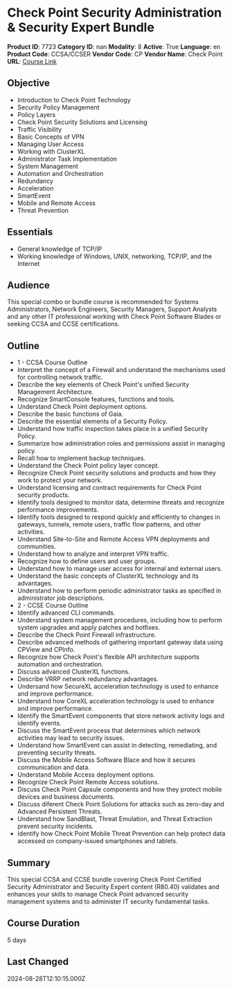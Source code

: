 # Check Point Security Administration & Security Expert Bundle

**Product ID**: 7723
**Category ID**: nan
**Modality**: 8
**Active**: True
**Language**: en
**Product Code**: CCSA/CCSER
**Vendor Code**: CP
**Vendor Name**: Check Point
**URL**: [Course Link](https://www.fastlaneus.com/course/7723)

## Objective
- Introduction to Check Point Technology
- Security Policy Management
- Policy Layers
- Check Point Security Solutions and Licensing
- Traffic Visibility
- Basic Concepts of VPN
- Managing User Access
- Working with ClusterXL
- Administrator Task Implementation
- System Management
- Automation and Orchestration
- Redundancy
- Acceleration
- SmartEvent
- Mobile and Remote Access
- Threat Prevention

## Essentials
- General knowledge of TCP/IP
- Working knowledge of Windows, UNIX, networking, TCP/IP, and the Internet

## Audience
This special combo or bundle course is recommended for Systems Administrators, Network Engineers, Security Managers, Support Analysts and any other IT professional working with Check Point Software Blades or seeking CCSA and CCSE certifications.

## Outline
- 1 - CCSA Course Outline
- Interpret the concept of a Firewall and understand the mechanisms used for controlling network traffic.
- Describe the key elements of Check Point's unified Security Management Architecture.
- Recognize SmartConsole features, functions and tools.
- Understand Check Point deployment options.
- Describe the basic functions of Gaia.
- Describe the essential elements of a Security Policy.
- Understand how traffic inspection takes place in a unified Security Policy.
- Summarize how administration roles and permissions assist in managing policy.
- Recall how to implement backup techniques.
- Understand the Check Point policy layer concept.
- Recognize Check Point security solutions and products and how they work to protect your network.
- Understand licensing and contract requirements for Check Point security products.
- Identify tools designed to monitor data, determine threats and recognize performance improvements.
- Identify tools designed to respond quickly and efficiently to changes in gateways, tunnels, remote users, traffic flow patterns, and other activities.
- Understand Site-to-Site and Remote Access VPN deployments and communities.
- Understand how to analyze and interpret VPN traffic.
- Recognize how to define users and user groups.
- Understand how to manage user access for internal and external users.
- Understand the basic concepts of ClusterXL technology and its advantages.
- Understand how to perform periodic administrator tasks as specified in administrator job descriptions.
- 2 - CCSE Course Outline
- Identify advanced CLI commands.
- Understand system management procedures, including how to perform system upgrades and apply patches and hotfixes.
- Describe the Check Point Firewall infrastructure.
- Describe advanced methods of gathering important gateway data using CPView and CPInfo.
- Recognize how Check Point's flexible API architecture supports automation and orchestration.
- Discuss advanced ClusterXL functions.
- Describe VRRP network redundancy advantages.
- Undersand how SecureXL acceleration technology is used to enhance and improve performance.
- Understand how CoreXL acceleration technology is used to enhance and improve performance.
- Identify the SmartEvent components that store network activity logs and identify events.
- Discuss the SmartEvent process that determines which network activities may lead to security issues.
- Understand how SmartEvent can assist in detecting, remediating, and preventing security threats.
- Discuss the Mobile Access Software Blace and how it secures communication and data.
- Understand Mobile Access deployment options.
- Recognize Check Point Remote Access solutions.
- Discuss Check Point Capsule components and how they protect mobile devices and business documents.
- Discuss diferent Check Point Solutions for attacks such as zero-day and Advanced Persistent Threats.
- Understand how SandBlast, Threat Emulation, and Threat Extraction prevent security incidents.
- Identify how Check Point Mobile Threat Prevention can help protect data accessed on company-issued smartphones and tablets.

## Summary
This special CCSA and CCSE bundle covering Check Point Certified Security Administrator and Security Expert content (R80.40) validates and enhances your skills to manage Check Point advanced security management systems and to administer IT security fundamental tasks.

## Course Duration
5 days

## Last Changed
2024-08-28T12:10:15.000Z
